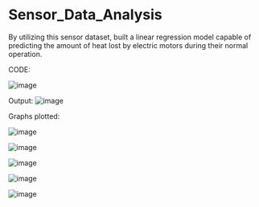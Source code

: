 # Sensor_Data_Analysis
By utilizing this sensor dataset, built a linear regression model capable of predicting the amount of heat lost by electric motors during their normal operation.

CODE: 

![image](https://github.com/user-attachments/assets/b6927a63-2fdc-45d6-8ecb-36433349ef63)

Output:
![image](https://github.com/user-attachments/assets/88d6c895-4e91-4d11-86fe-f3dd4faf7fc0)

Graphs plotted:

![image](https://github.com/user-attachments/assets/4997fb4d-3596-487c-8a44-22acf5a7e737)

![image](https://github.com/user-attachments/assets/10b0979b-dffc-430b-a287-2a202e470d3c)

![image](https://github.com/user-attachments/assets/82a228af-b59a-47fc-84a8-c4e0304fad09)

![image](https://github.com/user-attachments/assets/e573c97f-1ab6-44cf-a28b-f983025e5bee)

![image](https://github.com/user-attachments/assets/a42d081d-0af4-4691-a86f-697198a00daf)
